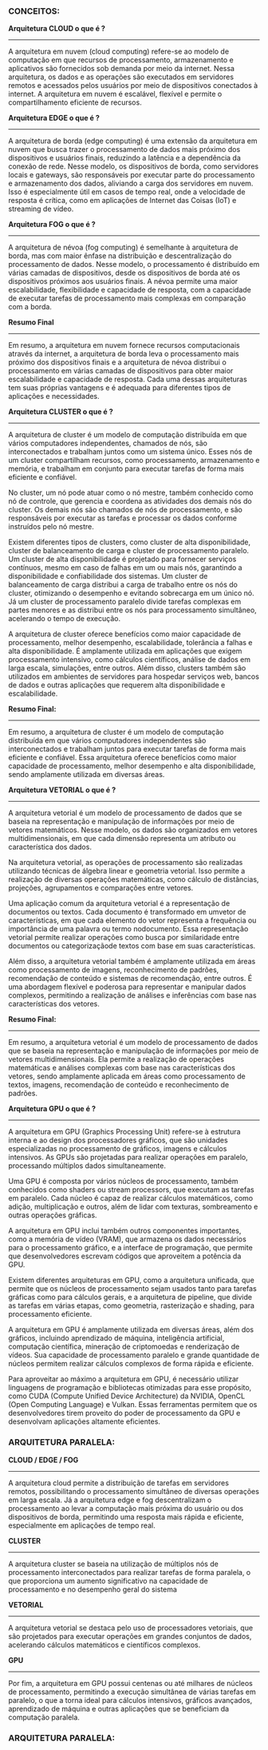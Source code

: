 ### CONCEITOS:

**Arquitetura CLOUD o que é ?**
____________________________

A arquitetura em nuvem (cloud computing) refere-se ao modelo de computação em que recursos de processamento,
armazenamento e aplicativos são fornecidos sob demanda por meio da internet. Nessa arquitetura, os dados e 
as operações são executados em servidores remotos e acessados pelos usuários por meio de dispositivos conectados
à internet. A arquitetura em nuvem é escalável, flexível e permite o compartilhamento eficiente de recursos.



**Arquitetura EDGE o que é ?**
______________________________

A arquitetura de borda (edge computing) é uma extensão da arquitetura em nuvem que busca trazer o processamento
de dados mais próximo dos dispositivos e usuários finais, reduzindo a latência e a dependência da conexão de rede.
Nesse modelo, os dispositivos de borda, como servidores locais e gateways, são responsáveis por executar parte do
processamento e armazenamento dos dados, aliviando a carga dos servidores em nuvem. Isso é especialmente útil em
casos de tempo real, onde a velocidade de resposta é crítica, como em aplicações de Internet das Coisas (IoT) e 
streaming de vídeo.


**Arquitetura FOG o que é ?**
______________________________

A arquitetura de névoa (fog computing) é semelhante à arquitetura de borda, mas com maior ênfase na distribuição
e descentralização do processamento de dados. Nesse modelo, o processamento é distribuído em várias camadas de 
dispositivos, desde os dispositivos de borda até os dispositivos próximos aos usuários finais. A névoa permite
uma maior escalabilidade, flexibilidade e capacidade de resposta, com a capacidade de executar tarefas de 
processamento mais complexas em comparação com a borda.


**Resumo Final**
______________________________

Em resumo, a arquitetura em nuvem fornece recursos computacionais através da internet, a arquitetura de borda leva
o processamento mais próximo dos dispositivos finais e a arquitetura de névoa distribui o processamento em várias
camadas de dispositivos para obter maior escalabilidade e capacidade de resposta. Cada uma dessas arquiteturas
tem suas próprias vantagens e é adequada para diferentes tipos de aplicações e necessidades.


**Arquitetura CLUSTER o que é ?**
______________________________

A arquitetura de cluster é um modelo de computação distribuída em que vários computadores independentes, chamados
de nós, são interconectados e trabalham juntos como um sistema único. Esses nós de um cluster compartilham recursos,
como processamento, armazenamento e memória, e trabalham em conjunto para executar tarefas de forma mais eficiente
e confiável.

No cluster, um nó pode atuar como o nó mestre, também conhecido como nó de controle, que gerencia e coordena as
atividades dos demais nós do cluster. Os demais nós são chamados de nós de processamento, e são responsáveis por
executar as tarefas e processar os dados conforme instruídos pelo nó mestre.

Existem diferentes tipos de clusters, como cluster de alta disponibilidade, cluster de balanceamento de carga e 
cluster de processamento paralelo. Um cluster de alta disponibilidade é projetado para fornecer serviços contínuos,
mesmo em caso de falhas em um ou mais nós, garantindo a disponibilidade e confiabilidade dos sistemas. Um cluster
de balanceamento de carga distribui a carga de trabalho entre os nós do cluster, otimizando o desempenho e evitando
sobrecarga em um único nó. Já um cluster de processamento paralelo divide tarefas complexas em partes menores e as
distribui entre os nós para processamento simultâneo, acelerando o tempo de execução.

A arquitetura de cluster oferece benefícios como maior capacidade de processamento, melhor desempenho, escalabilidade,
tolerância a falhas e alta disponibilidade. É amplamente utilizada em aplicações que exigem processamento intensivo,
como cálculos científicos, análise de dados em larga escala, simulações, entre outros. Além disso, clusters também
são utilizados em ambientes de servidores para hospedar serviços web, bancos de dados e outras aplicações que requerem
alta disponibilidade e escalabilidade.


**Resumo Final:**
______________________________

Em resumo, a arquitetura de cluster é um modelo de computação distribuída em que vários computadores independentes são
interconectados e trabalham juntos para executar tarefas de forma mais eficiente e confiável. Essa arquitetura oferece
benefícios como maior capacidade de processamento, melhor desempenho e alta disponibilidade, sendo amplamente utilizada
em diversas áreas.


**Arquitetura VETORIAL o que é ?**
______________________________

A arquitetura vetorial é um modelo de processamento de dados que se baseia na representação e manipulação de informações
por meio de vetores matemáticos. Nesse modelo, os dados são organizados em vetores multidimensionais, em que cada 
dimensão representa um atributo ou característica dos dados.

Na arquitetura vetorial, as operações de processamento são realizadas utilizando técnicas de álgebra linear e geometria
vetorial. Isso permite a realização de diversas operações matemáticas, como cálculo de distâncias, projeções, agrupamentos
e comparações entre vetores.

Uma aplicação comum da arquitetura vetorial é a representação de documentos ou textos. Cada documento é transformado
em umvetor de características, em que cada elemento do vetor representa a frequência ou importância de uma palavra ou
termo nodocumento. Essa representação vetorial permite realizar operações como busca por similaridade entre documentos
ou categorizaçãode textos com base em suas características.

Além disso, a arquitetura vetorial também é amplamente utilizada em áreas como processamento de imagens, reconhecimento
de padrões, recomendação de conteúdo e sistemas de recomendação, entre outros. É uma abordagem flexível e poderosa para
representar e manipular dados complexos, permitindo a realização de análises e inferências com base nas características
dos vetores.


**Resumo Final:**
______________________________

Em resumo, a arquitetura vetorial é um modelo de processamento de dados que se baseia na representação e manipulação de
informações por meio de vetores multidimensionais. Ela permite a realização de operações matemáticas e análises complexas
com base nas características dos vetores, sendo amplamente aplicada em áreas como processamento de textos, imagens,
recomendação de conteúdo e reconhecimento de padrões.


**Arquitetura GPU o que é ?**
___________________________

A arquitetura em GPU (Graphics Processing Unit) refere-se à estrutura interna e ao design dos processadores gráficos,
que são unidades especializadas no processamento de gráficos, imagens e cálculos intensivos. As GPUs são projetadas
para realizar operações em paralelo, processando múltiplos dados simultaneamente.

Uma GPU é composta por vários núcleos de processamento, também conhecidos como shaders ou stream processors, que executam
as tarefas em paralelo. Cada núcleo é capaz de realizar cálculos matemáticos, como adição, multiplicação e outros, além
de lidar com texturas, sombreamento e outras operações gráficas.

A arquitetura em GPU inclui também outros componentes importantes, como a memória de vídeo (VRAM), que armazena os dados
necessários para o processamento gráfico, e a interface de programação, que permite que desenvolvedores escrevam códigos
que aproveitem a potência da GPU.

Existem diferentes arquiteturas em GPU, como a arquitetura unificada, que permite que os núcleos de processamento sejam
usados tanto para tarefas gráficas como para cálculos gerais, e a arquitetura de pipeline, que divide as tarefas em várias
etapas, como geometria, rasterização e shading, para processamento eficiente.

A arquitetura em GPU é amplamente utilizada em diversas áreas, além dos gráficos, incluindo aprendizado de máquina,
inteligência artificial, computação científica, mineração de criptomoedas e renderização de vídeos. Sua capacidade de
processamento paralelo e grande quantidade de núcleos permitem realizar cálculos complexos de forma rápida e eficiente.

Para aproveitar ao máximo a arquitetura em GPU, é necessário utilizar linguagens de programação e bibliotecas otimizadas
para esse propósito, como CUDA (Compute Unified Device Architecture) da NVIDIA, OpenCL (Open Computing Language) e Vulkan.
Essas ferramentas permitem que os desenvolvedores tirem proveito do poder de processamento da GPU e desenvolvam aplicações
altamente eficientes.


### ARQUITETURA PARALELA:

**CLOUD / EDGE / FOG**
______________________________

A arquitetura cloud permite a distribuição de tarefas em servidores remotos, possibilitando o processamento simultâneo de
diversas operações em larga escala. Já a arquitetura edge e fog descentralizam o processamento ao levar a computação mais
próxima do usuário ou dos dispositivos de borda, permitindo uma resposta mais rápida e eficiente, especialmente em aplicações
de tempo real.


**CLUSTER**
______________________________

A arquitetura cluster se baseia na utilização de múltiplos nós de processamento interconectados para realizar tarefas de
forma paralela, o que proporciona um aumento significativo na capacidade de processamento e no desempenho geral do sistema

**VETORIAL**
______________________________

A arquitetura vetorial se destaca pelo uso de processadores vetoriais, que são projetados para executar operações em grandes
conjuntos de dados, acelerando cálculos matemáticos e científicos complexos. 

**GPU**
______________________________

Por fim, a arquitetura em GPU possui centenas ou até milhares de núcleos de processamento, permitindo a execução simultânea
de várias tarefas em paralelo, o que a torna ideal para cálculos intensivos, gráficos avançados, aprendizado de máquina e
outras aplicações que se beneficiam da computação paralela.

### ARQUITETURA PARALELA:
